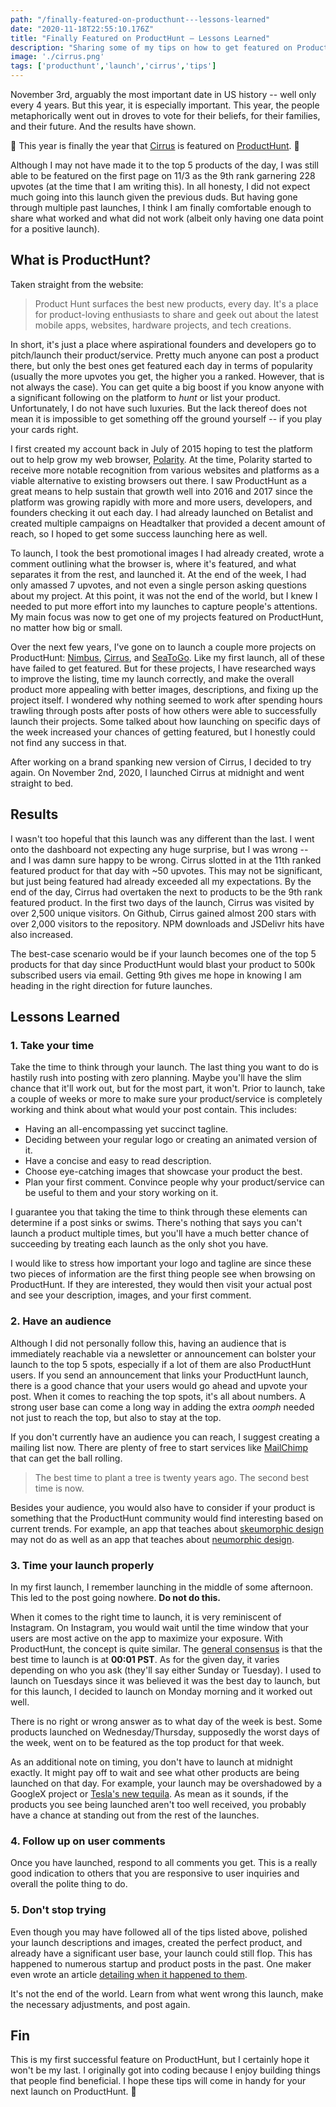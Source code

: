 ```yaml
---
path: "/finally-featured-on-producthunt---lessons-learned"
date: "2020-11-18T22:55:10.176Z"
title: "Finally Featured on ProductHunt — Lessons Learned"
description: "Sharing some of my tips on how to get featured on ProductHunt."
image: './cirrus.png'
tags: ['producthunt','launch','cirrus','tips']
---
```


November 3rd, arguably the most important date in US history -- well only every 4 years. But this year, it is especially important. This year, the people metaphorically went out in droves to vote for their beliefs, for their families, and their future. And the results have shown.

🎉 This year is finally the year that [Cirrus](https://github.com/Spiderpig86/Cirrus) is featured on [ProductHunt](https://www.producthunt.com/). 🎉

Although I may not have made it to the top 5 products of the day, I was still able to be featured on the first page on 11/3 as the 9th rank garnering 228 upvotes (at the time that I am writing this). In all honesty, I did not expect much going into this launch given the previous duds. But having gone through multiple past launches, I think I am finally comfortable enough to share what worked and what did not work (albeit only having one data point for a positive launch).

## What is ProductHunt?

Taken straight from the website:

> Product Hunt surfaces the best new products, every day. It's a place for product-loving enthusiasts to share and geek out about the latest mobile apps, websites, hardware projects, and tech creations.

In short, it's just a place where aspirational founders and developers go to pitch/launch their product/service. Pretty much anyone can post a product there, but only the best ones get featured each day in terms of popularity (usually the more upvotes you get, the higher you a ranked. However, that is not always the case). You can get quite a big boost if you know anyone with a significant following on the platform to *hunt* or list your product. Unfortunately, I do not have such luxuries. But the lack thereof does not mean it is impossible to get something off the ground yourself -- if you play your cards right.

I first created my account back in July of 2015 hoping to test the platform out to help grow my web browser, [Polarity](https://polaritybrowser.netlify.app/). At the time, Polarity started to receive more notable recognition from various websites and platforms as a viable alternative to existing browsers out there. I saw ProductHunt as a great means to help sustain that growth well into 2016 and 2017 since the platform was growing rapidly with more and more users, developers, and founders checking it out each day. I had already launched on Betalist and created multiple campaigns on Headtalker that provided a decent amount of reach, so I hoped to get some success launching here as well.

To launch, I took the best promotional images I had already created, wrote a comment outlining what the browser is, where it's featured, and what separates it from the rest, and launched it. At the end of the week, I had only amassed 7 upvotes, and not even a single person asking questions about my project. At this point, it was not the end of the world, but I knew I needed to put more effort into my launches to capture people's attentions. My main focus was now to get one of my projects featured on ProductHunt, no matter how big or small.

Over the next few years, I've gone on to launch a couple more projects on ProductHunt: [Nimbus](https://github.com/Spiderpig86/Nimbus), [Cirrus](https://github.com/Spiderpig86/Cirrus), and [SeaToGo](https://github.com/Spiderpig86/to-go). Like my first launch, all of these have failed to get featured. But for these projects, I have researched ways to improve the listing, time my launch correctly, and make the overall product more appealing with better images, descriptions, and fixing up the project itself. I wondered why nothing seemed to work after spending hours trawling through posts after posts of how others were able to successfully launch their projects. Some talked about how launching on specific days of the week increased your chances of getting featured, but I honestly could not find any success in that.

After working on a brand spanking new version of Cirrus, I decided to try again. On November 2nd, 2020, I launched Cirrus at midnight and went straight to bed.

## Results

I wasn't too hopeful that this launch was any different than the last. I went onto the dashboard not expecting any huge surprise, but I was wrong -- and I was damn sure happy to be wrong. Cirrus slotted in at the 11th ranked featured product for that day with ~50 upvotes. This may not be significant, but just being featured had already exceeded all my expectations. By the end of the day, Cirrus had overtaken the next to products to be the 9th rank featured product. In the first two days of the launch, Cirrus was visited by over 2,500 unique visitors. On Github, Cirrus gained almost 200 stars with over 2,000 visitors to the repository. NPM downloads and JSDelivr hits have also increased.

The best-case scenario would be if your launch becomes one of the top 5 products for that day since ProductHunt would blast your product to 500k subscribed users via email. Getting 9th gives me hope in knowing I am heading in the right direction for future launches.

## Lessons Learned

### 1. Take your time

Take the time to think through your launch. The last thing you want to do is hastily rush into posting with zero planning. Maybe you'll have the slim chance that it'll work out, but for the most part, it won't. Prior to launch, take a couple of weeks or more to make sure your product/service is completely working and think about what would your post contain. This includes:

* Having an all-encompassing yet succinct tagline.
* Deciding between your regular logo or creating an animated version of it.
* Have a concise and easy to read description.
* Choose eye-catching images that showcase your product the best.
* Plan your first comment. Convince people why your product/service can be useful to them and your story working on it.

I guarantee you that taking the time to think through these elements can determine if a post sinks or swims. There's nothing that says you can't launch a product multiple times, but you'll have a much better chance of succeeding by treating each launch as the only shot you have.

I would like to stress how important your logo and tagline are since these two pieces of information are the first thing people see when browsing on ProductHunt. If they are interested, they would then visit your actual post and see your description, images, and your first comment.

### 2. Have an audience

Although I did not personally follow this, having an audience that is immediately reachable via a newsletter or announcement can bolster your launch to the top 5 spots, especially if a lot of them are also ProductHunt users. If you send an announcement that links your ProductHunt launch, there is a good chance that your users would go ahead and upvote your post. When it comes to reaching the top spots, it's all about numbers. A strong user base can come a long way in adding the extra *oomph* needed not just to reach the top, but also to stay at the top.

If you don't currently have an audience you can reach, I suggest creating a mailing list now. There are plenty of free to start services like [MailChimp](https://mailchimp.com/) that can get the ball rolling.

> The best time to plant a tree is twenty years ago. The second best time is now.

Besides your audience, you would also have to consider if your product is something that the ProductHunt community would find interesting based on current trends. For example, an app that teaches about [skeumorphic design](https://uxdesign.cc/skeuomorphic-design-is-dead-myth-or-reality-b5c65708677a) may not do as well as an app that teaches about [neumorphic design](https://uxdesign.cc/neumorphism-in-user-interfaces-b47cef3bf3a6).

### 3. Time your launch properly

In my first launch, I remember launching in the middle of some afternoon. This led to the post going nowhere. **Do not do this.**

When it comes to the right time to launch, it is very reminiscent of Instagram. On Instagram, you would wait until the time window that your users are most active on the app to maximize your exposure. With ProductHunt, the concept is quite similar. The [general consensus](https://www.quora.com/What-is-the-best-time-to-submit-a-product-on-Product-Hunt) is that the best time to launch is at **00:01 PST**. As for the given day, it varies depending on who you ask (they'll say either Sunday or Tuesday). I used to launch on Tuesdays since it was believed it was the best day to launch, but for this launch, I decided to launch on Monday morning and it worked out well.

There is no right or wrong answer as to what day of the week is best. Some products launched on Wednesday/Thursday, supposedly the worst days of the week, went on to be featured as the top product for that week.

As an additional note on timing, you don't have to launch at midnight exactly. It might pay off to wait and see what other products are being launched on that day. For example, your launch may be overshadowed by a GoogleX project or [Tesla's new tequila](https://www.producthunt.com/posts/tesla-tequila). As mean as it sounds, if the products you see being launched aren't too well received, you probably have a chance at standing out from the rest of the launches.

### 4. Follow up on user comments

Once you have launched, respond to all comments you get. This is a really good indication to others that you are responsive to user inquiries and overall the polite thing to do.

### 5. Don't stop trying

Even though you may have followed all of the tips listed above, polished your launch descriptions and images, created the perfect product, and already have a significant user base, your launch could still flop. This has happened to numerous startup and product posts in the past. One maker even wrote an article [detailing when it happened to them](https://www.indiehackers.com/@naveen_pacha/1874fb5b01).

It's not the end of the world. Learn from what went wrong this launch, make the necessary adjustments, and post again.

## Fin

This is my first successful feature on ProductHunt, but I certainly hope it won't be my last. I originally got into coding because I enjoy building things that people find beneficial. I hope these tips will come in handy for your next launch on ProductHunt. 🚀